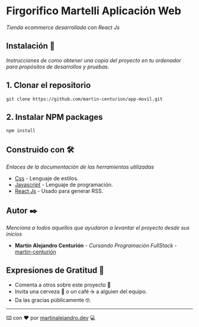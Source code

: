 # Firgorifico Martelli Aplicación Web
_Tienda ecommerce desarrollada con React Js_

## Instalación 🚀

_Instrucciones de como obtener una copia del proyecto en tu ordenador para propósitos de desarrollos y pruebas._

## 1. Clonar el repositorio
```
git clone https://github.com/martin-centurion/app-movil.git
```
## 2. Instalar NPM packages
```
npm install
```
## Construido con 🛠️

_Enlaces de la documentación de las herramientas utilizadas_

* [Css](https://developer.mozilla.org/es/docs/Web/CSS) - Lenguaje de estilos.
* [Javascript](https://developer.mozilla.org/es/docs/Web/JavaScript) - Lenguaje de programación.
* [React Js](https://rometools.github.io/rome/) - Usado para generar RSS.

## Autor ✒️

_Menciona a todos aquellos que ayudaron a levantar el proyecto desde sus inicios_

* **Martín Alejandro Centurión** - *Cursando Programación FullStack* - [martin-centurión](https://github.com/martin-centurion)


## Expresiones de Gratitud 🎁

* Comenta a otros sobre este proyecto 📢
* Invita una cerveza 🍺 o un café ☕ a alguien del equipo. 
* Da las gracias públicamente 🤓.


---
⌨️ con ❤️ por [martinalejandro.dev](https://martin-centurion.github.io/portfolio/) 💻